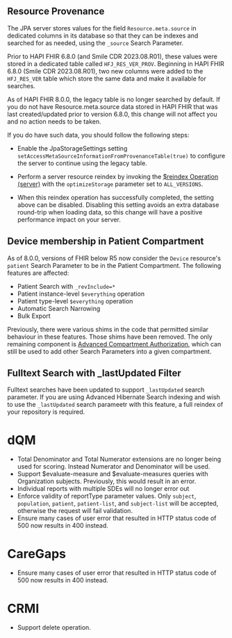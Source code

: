 ## Resource Provenance

The JPA server stores values for the field `Resource.meta.source` in dedicated columns in its database so that they can be indexes and searched for as needed, using the `_source` Search Parameter.

Prior to HAPI FHIR 6.8.0 (and Smile CDR 2023.08.R01), these values were stored in a dedicated table called `HFJ_RES_VER_PROV`. Beginning in HAPI FHIR 6.8.0 (Smile CDR 2023.08.R01), two new columns were added to the `HFJ_RES_VER`
table which store the same data and make it available for searches.

As of HAPI FHIR 8.0.0, the legacy table is no longer searched by default. If you do not have Resource.meta.source data stored in HAPI FHIR that was last created/updated prior to version 6.8.0, this change will not affect you and no action needs to be taken.

If you do have such data, you should follow the following steps:

* Enable the JpaStorageSettings setting `setAccessMetaSourceInformationFromProvenanceTable(true)` to configure the server to continue using the legacy table.

* Perform a server resource reindex by invoking the [$reindex Operation (server)](https://smilecdr.com/docs/fhir_repository/search_parameter_reindexing.html#reindex-server) with the `optimizeStorage` parameter set to `ALL_VERSIONS`. 

* When this reindex operation has successfully completed, the setting above can be disabled. Disabling this setting avoids an extra database round-trip when loading data, so this change will have a positive performance impact on your server.

## Device membership in Patient Compartment

As of 8.0.0, versions of FHIR below R5 now consider the `Device` resource's `patient` Search Parameter to be in the Patient Compartment. The following features are affected:

- Patient Search with `_revInclude=*`
- Patient instance-level `$everything` operation
- Patient type-level `$everything` operation
- Automatic Search Narrowing
- Bulk Export

Previously, there were various shims in the code that permitted similar behaviour in these features. Those shims have been removed. The only remaining component is [Advanced Compartment Authorization](/hapi-fhir/docs/security/authorization_interceptor.html#advanced-compartment-authorization), which can still be used 
to add other Search Parameters into a given compartment.

## Fulltext Search with _lastUpdated Filter

Fulltext searches have been updated to support `_lastUpdated` search parameter. If you are using Advanced Hibernate Search indexing and wish to use the `_lastUpdated` search parameetr with this feature, a full reindex of your repository is required.

# dQM

* Total Denominator and Total Numerator extensions are no longer being used for scoring.  Instead Numerator and Denominator will be used.
* Support $evaluate-measure and $evaluate-measures queries with Organization subjects.  Previously, this would result in an error.
* Individual reports with multiple SDEs will no longer error out
* Enforce validity of reportType parameter values.  Only `subject`, `population`, `patient`, `patient-list`, and `subject-list` will be accepted, otherwise the request will fail validation.
* Ensure many cases of user error that resulted in HTTP status code of 500 now results in 400 instead.

# CareGaps

* Ensure many cases of user error that resulted in HTTP status code of 500 now results in 400 instead.

# CRMI

* Support delete operation.
